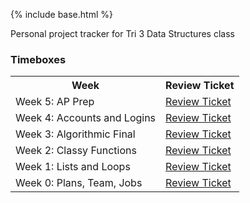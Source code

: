 {% include base.html %}

Personal project tracker for Tri 3 Data Structures class

### Timeboxes
<table>
  <tr>
  <th>Week</th>
  <th>Review Ticket</th>
  </tr>
  <tr>
  <td>Week 5: AP Prep</td>
  <td> <a href="https://github.com/xiaoa0/Data-Structures/issues/8">Review Ticket</a></td>
  </tr>
  <tr>
  <td>Week 4: Accounts and Logins</td>
  <td> <a href="https://github.com/xiaoa0/Data-Structures/issues/6">Review Ticket</a></td>
  </tr>
  <tr>
  <td>Week 3: Algorithmic Final</td>
  <td> <a href="https://github.com/xiaoa0/Data-Structures/issues/5">Review Ticket</a></td>
  </tr>
  <tr>
  <td>Week 2: Classy Functions</td>
  <td> <a href="https://github.com/xiaoa0/Data-Structures/issues/4">Review Ticket</a></td>
  </tr>
  <tr>
  <td>Week 1: Lists and Loops</td>
  <td> <a href="https://github.com/xiaoa0/Data-Structures/issues/2">Review Ticket</a></td>
  </tr>
  <tr>
  <td>Week 0: Plans, Team, Jobs</td>
  <td> <a href="https://github.com/xiaoa0/Data-Structures/issues/1">Review Ticket</a></td>
  </tr>
  </table>
